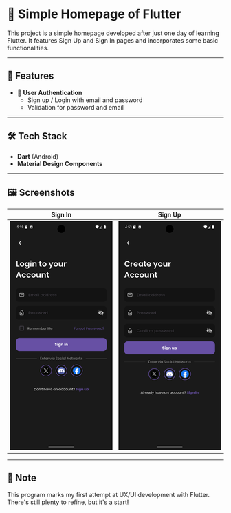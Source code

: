 # 🛒 Simple Homepage of Flutter

This project is a simple homepage developed after just one day of learning Flutter. It features Sign Up and Sign In pages and incorporates some basic functionalities.

---

## 📱 Features

- 🔐 **User Authentication**
  - Sign up / Login with email and password
  - Validation for password and email
---

## 🛠️ Tech Stack

- **Dart** (Android)
- **Material Design Components**

---

## 🖼️ Screenshots

| Sign In | Sign Up |
|-------|---------|
| ![sign_in](screenshots/sign_in.png) | ![sign_up](screenshots/sign_up.png) |



---

## 📌 Note

This program marks my first attempt at UX/UI development with Flutter. There's still plenty to refine, but it's a start!

